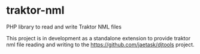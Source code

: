 traktor-nml
===========

PHP library to read and write Traktor NML files

This project is in development as a standalone extension to provide traktor nml file reading and writing to the https://github.com/jaetask/djtools project.